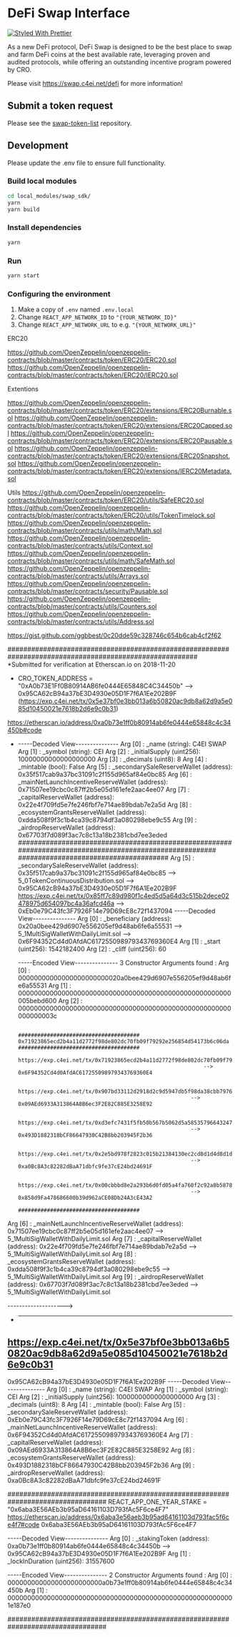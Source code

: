 # DeFi Swap Interface

[![Styled With Prettier](https://img.shields.io/badge/code_style-prettier-ff69b4.svg)](https://prettier.io/)

As a new DeFi protocol, DeFi Swap is designed to be the best place to swap and farm DeFi coins at the best available rate, leveraging proven and audited protocols, while offering an outstanding incentive program powered by CRO.

Please visit https://swap.c4ei.net/defi for more information!

## Submit a token request

Please see the [swap-token-list](https://github.com/crypto-com/swap-token-list) repository.

## Development

Please update the .env file to ensure full functionality.

### Build local modules

```bash
cd local_modules/swap_sdk/
yarn
yarn build
```

### Install dependencies

```bash
yarn
```

### Run

```bash
yarn start
```

### Configuring the environment

1. Make a copy of `.env` named `.env.local`
2. Change `REACT_APP_NETWORK_ID` to `"{YOUR_NETWORK_ID}"`
3. Change `REACT_APP_NETWORK_URL` to e.g. `"{YOUR_NETWORK_URL}"` 







ERC20
 
https://github.com/OpenZeppelin/openzeppelin-contracts/blob/master/contracts/token/ERC20/ERC20.sol
https://github.com/OpenZeppelin/openzeppelin-contracts/blob/master/contracts/token/ERC20/IERC20.sol
 
Extentions
 
https://github.com/OpenZeppelin/openzeppelin-contracts/blob/master/contracts/token/ERC20/extensions/ERC20Burnable.sol
https://github.com/OpenZeppelin/openzeppelin-contracts/blob/master/contracts/token/ERC20/extensions/ERC20Capped.sol
https://github.com/OpenZeppelin/openzeppelin-contracts/blob/master/contracts/token/ERC20/extensions/ERC20Pausable.sol
https://github.com/OpenZeppelin/openzeppelin-contracts/blob/master/contracts/token/ERC20/extensions/ERC20Snapshot.sol
https://github.com/OpenZeppelin/openzeppelin-contracts/blob/master/contracts/token/ERC20/extensions/IERC20Metadata.sol
 
Utils
https://github.com/OpenZeppelin/openzeppelin-contracts/blob/master/contracts/token/ERC20/utils/SafeERC20.sol
https://github.com/OpenZeppelin/openzeppelin-contracts/blob/master/contracts/token/ERC20/utils/TokenTimelock.sol
https://github.com/OpenZeppelin/openzeppelin-contracts/blob/master/contracts/utils/math/Math.sol
https://github.com/OpenZeppelin/openzeppelin-contracts/blob/master/contracts/utils/Context.sol
https://github.com/OpenZeppelin/openzeppelin-contracts/blob/master/contracts/utils/math/SafeMath.sol
https://github.com/OpenZeppelin/openzeppelin-contracts/blob/master/contracts/utils/Arrays.sol
https://github.com/OpenZeppelin/openzeppelin-contracts/blob/master/contracts/security/Pausable.sol
https://github.com/OpenZeppelin/openzeppelin-contracts/blob/master/contracts/utils/Counters.sol
https://github.com/OpenZeppelin/openzeppelin-contracts/blob/master/contracts/utils/Address.sol
 

https://gist.github.com/ggbbest/0c20dde59c328746c654b6cab4cf2f62

########################################################################################################
*Submitted for verification at Etherscan.io on 2018-11-20
* CRO_TOKEN_ADDRESS = "0xA0b73E1Ff0B80914AB6fe0444E65848C4C34450b"    --> 0x95CA62cB94a37bE3D4930e05D1F7f6A1Ee202B9F  	(https://exp.c4ei.net/tx/0x5e37bf0e3bb013a6b50820ac9db8a62d9a5e085d10450021e7618b2d6e9c0b31)
	
https://etherscan.io/address/0xa0b73e1ff0b80914ab6fe0444e65848c4c34450b#code
* -----Decoded View---------------
Arg [0] : _name (string): C4EI SWAP
Arg [1] : _symbol (string): CEI
Arg [2] : _initialSupply (uint256): 10000000000000000000
Arg [3] : _decimals (uint8): 8
Arg [4] : _mintable (bool): False
Arg [5] : _secondarySaleReserveWallet (address):			0x35f517cab9a37bc31091c2f155d965af84e0bc85
Arg [6] : _mainNetLaunchIncentiveReserveWallet (address):	0x71507ee19cbc0c87ff2b5e05d161efe2aac4ee07
Arg [7] : _capitalReserveWallet (address):					0x22e4f709fd5e7fe246fbf7e714ae89bdab7e2a5d
Arg [8] : _ecosystemGrantsReserveWallet (address):			0xdda508f9f3c1b4ca39c8794df3a080298ebe9c55
Arg [9] : _airdropReserveWallet (address):					0x67703f7d089f3ac7c8c13a18b2381cbd7ee3eded
########################################################################################################
######################################
Arg [5] : _secondarySaleReserveWallet (address):			0x35f517cab9a37bc31091c2f155d965af84e0bc85 --> 5_0TokenContinuousDistribution.sol --> 0x95CA62cB94a37bE3D4930e05D1F7f6A1Ee202B9F 
															https://exp.c4ei.net/tx/0x85ff7c89d980f1c4ed5d5a64d3c515b2dece02478975d654097bc4a36afcd46a
															--> 0xEb0e79C43fc3F7926F14e79D69cE8c72f1437094
	-----Decoded View---------------
	Arg [0] : _beneficiary (address):						0x20a0bee429d6907e556205ef9d48ab6fe6a55531 --> 5_1MultiSigWalletWithDailyLimit.sol --> 0x6F94352Cd4d0AfdAC617255098979343769360E4
	Arg [1] : _start (uint256): 1542182400
	Arg [2] : _cliff (uint256): 60

	-----Encoded View---------------
	3 Constructor Arguments found :
	Arg [0] : 00000000000000000000000020a0bee429d6907e556205ef9d48ab6fe6a55531
	Arg [1] : 000000000000000000000000000000000000000000000000000000005bebd600
	Arg [2] : 000000000000000000000000000000000000000000000000000000000000003c

															######################################		0x71923865ecd2b4a11d2772f98de802dc70fb09f79292e256854d54173b6c06da   ######################################
																https://exp.c4ei.net/tx/0x71923865ecd2b4a11d2772f98de802dc70fb09f79292e256854d54173b6c06da
																--> 0x6F94352Cd4d0AfdAC617255098979343769360E4

															https://exp.c4ei.net/tx/0x907bd33112d2918d2c9d5947db5f98da38cbb7976f04c7afb97e96cda0bda07d
															--> 0x09AEd6933A313864A8B6ec3F2E82C885E3258E92

															https://exp.c4ei.net/tx/0xd3efc7431f5fb50b567b5062d5a5853579664324757fe7b4924ddd514b08b303
															--> 0x493D1882318bCF86647930C42B8bb203945F2b36

															https://exp.c4ei.net/tx/0x2e5bd978f2823c015b21384130ec2cd8d1d4d8d1d70ae32dbc00c73491de27f2
															--> 0xa0Bc8A3c82282dBaA71dbfc9fe37cE24bd24691F

															https://exp.c4ei.net/tx/0x00cbbbd8e2a293b6d0fd05a4fa760f2c92a8b58785b9d118798837e8eb016374
															--> 0x858d9Fa478686600b39d962aCE08Db24A3cE43A2
															######################################

Arg [6] : _mainNetLaunchIncentiveReserveWallet (address):	0x71507ee19cbc0c87ff2b5e05d161efe2aac4ee07 --> 5_1MultiSigWalletWithDailyLimit.sol
Arg [7] : _capitalReserveWallet (address):					0x22e4f709fd5e7fe246fbf7e714ae89bdab7e2a5d --> 5_1MultiSigWalletWithDailyLimit.sol
Arg [8] : _ecosystemGrantsReserveWallet (address):			0xdda508f9f3c1b4ca39c8794df3a080298ebe9c55 --> 5_1MultiSigWalletWithDailyLimit.sol
Arg [9] : _airdropReserveWallet (address):					0x67703f7d089f3ac7c8c13a18b2381cbd7ee3eded --> 5_1MultiSigWalletWithDailyLimit.sol



-------------------->
* --------------------
https://exp.c4ei.net/tx/0x5e37bf0e3bb013a6b50820ac9db8a62d9a5e085d10450021e7618b2d6e9c0b31
--------------------
0x95CA62cB94a37bE3D4930e05D1F7f6A1Ee202B9F
-----Decoded View---------------
Arg [0] : _name (string): C4EI SWAP
Arg [1] : _symbol (string): CEI
Arg [2] : _initialSupply (uint256): 10000000000000000000
Arg [3] : _decimals (uint8): 8
Arg [4] : _mintable (bool): False
Arg [5] : _secondarySaleReserveWallet (address):			0xEb0e79C43fc3F7926F14e79D69cE8c72f1437094
Arg [6] : _mainNetLaunchIncentiveReserveWallet (address):	0x6F94352Cd4d0AfdAC617255098979343769360E4
Arg [7] : _capitalReserveWallet (address):					0x09AEd6933A313864A8B6ec3F2E82C885E3258E92
Arg [8] : _ecosystemGrantsReserveWallet (address):			0x493D1882318bCF86647930C42B8bb203945F2b36
Arg [9] : _airdropReserveWallet (address):					0xa0Bc8A3c82282dBaA71dbfc9fe37cE24bd24691F



#################################################################################
REACT_APP_ONE_YEAR_STAKE = "0x6aba3E56AEb3b95aD64161103D793fAc5F6ce4F7"
https://etherscan.io/address/0x6aba3e56aeb3b95ad64161103d793fac5f6ce4f7#code
0x6aba3E56AEb3b95aD64161103D793fAc5F6ce4F7

-----Decoded View---------------
Arg [0] : _stakingToken (address): 0xa0b73e1ff0b80914ab6fe0444e65848c4c34450b    --> 0x95CA62cB94a37bE3D4930e05D1F7f6A1Ee202B9F 
Arg [1] : _lockInDuration (uint256): 31557600

-----Encoded View---------------
2 Constructor Arguments found :
Arg [0] : 000000000000000000000000a0b73e1ff0b80914ab6fe0444e65848c4c34450b
Arg [1] : 0000000000000000000000000000000000000000000000000000000001e187e0

#################################################################################